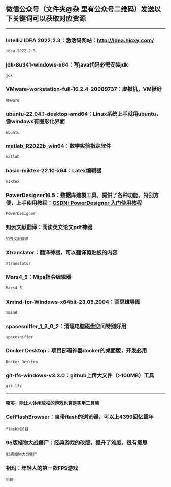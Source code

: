 ## 微信公众号（文件夹@杂 里有公众号二维码）发送以下关键词可以获取对应资源
***
### IntelliJ IDEA 2022.2.3：激活码网站：http://idea.hicxy.com/
    idea-2022.2.3
### jdk-8u341-windows-x64：写java代码必需安装jdk
    jdk
### VMware-workstation-full-16.2.4-20089737：虚拟机，VM挺好
    VMware
### ubuntu-22.04.1-desktop-amd64：Linux系统上手就用ubuntu，像windows有图形化界面
    ubuntu
### matlab_R2022b_win64：数学实验指定软件
    matlab
### basic-miktex-22.10-x64：Latex编辑器
    miktex
### PowerDesigner16.5：数据库建模工具，提供了各种功能，特别方便，上手使用教程：[CSDN: PowerDesigner 入门使用教程](https://blog.csdn.net/u010565545/article/details/105115033?ops_request_misc=%257B%2522request%255Fid%2522%253A%2522168338224216800184188113%2522%252C%2522scm%2522%253A%252220140713.130102334..%2522%257D&request_id=168338224216800184188113&biz_id=0&utm_medium=distribute.pc_search_result.none-task-blog-2~all~top_positive~default-1-105115033-null-null.142^v86^control_2,239^v2^insert_chatgpt&utm_term=powerdesigner%E4%BD%BF%E7%94%A8%E6%95%99%E7%A8%8B&spm=1018.2226.3001.4187)
    PowerDesigner
### 知云文献翻译：阅读英文论文pdf神器
    知云文献翻译
### Xtranslator：翻译神器，可以翻译剪贴板的内容
    Xtranslator
### Mars4_5：Mips指令编辑器
    Mars4_5
### Xmind-for-Windows-x64bit-23.05.2004：画思维导图
    xmind
### spacesniffer_1_3_0_2：清理电脑磁盘空间特别好用
    spacesniffer
### Docker Desktop：项目部署神器docker的桌面版，开发必用
    Docker Desktop
### git-lfs-windows-v3.3.0：github上传大文件（>100MB）工具
    git-lfs
***
#### 咳咳，能让人休闲放松的游戏也算是实用工具嘛
### CefFlashBrowser：自带flash的浏览器，可以上4399回忆童年
    flash浏览器
### 95版植物大战僵尸：经典游戏的改版，提升了难度，很有意思
    95版植物大战僵尸
### 祖玛：年轻人的第一款FPS游戏
    祖玛